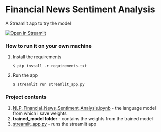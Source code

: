 # Financial News Sentiment Analysis

A Streamlit app to try the model

[![Open in Streamlit](https://static.streamlit.io/badges/streamlit_badge_black_white.svg)](https://blank-app-template.streamlit.app/)

### How to run it on your own machine

1. Install the requirements

   ```
   $ pip install -r requirements.txt
   ```

2. Run the app

   ```
   $ streamlit run streamlit_app.py
   ```
### Project contents

1. [NLP_Financial_News_Sentiment_Analysis.ipynb](NLP_Financial_News_Sentiment_Analysis.ipynb) - the language model from which i save weights
2. **trained_model folder** - contains the weights from the trained model
3. [streamlit_app.py](streamlit_app.py) - runs the streamlit app